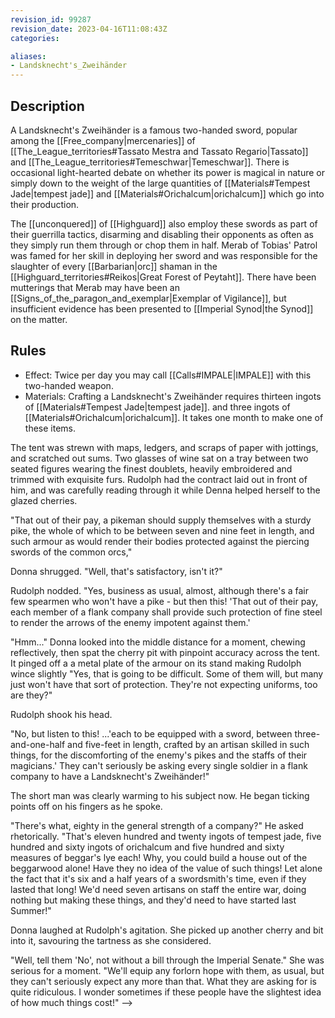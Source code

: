 ```yaml
---
revision_id: 99287
revision_date: 2023-04-16T11:08:43Z
categories:

aliases:
- Landsknecht's_Zweihänder
---
```


## Description
A Landsknecht's Zweihänder is a famous two-handed sword, popular among the [[Free_company|mercenaries]] of [[The_League_territories#Tassato Mestra and Tassato Regario|Tassato]] and  [[The_League_territories#Temeschwar|Temeschwar]]. There is occasional light-hearted debate on whether its power is magical in nature or simply down to the weight of the large quantities of [[Materials#Tempest Jade|tempest jade]] and [[Materials#Orichalcum|orichalcum]] which go into their production.

The [[unconquered]] of [[Highguard]] also employ these swords as part of their guerrilla tactics, disarming and disabling their opponents as often as they simply run them through or chop them in half. Merab of Tobias' Patrol was famed for her skill in deploying her sword and was responsible for the slaughter of every [[Barbarian|orc]] shaman in the [[Highguard_territories#Reikos|Great Forest of Peytaht]]. There have been mutterings that Merab may have been an [[Signs_of_the_paragon_and_exemplar|Exemplar of Vigilance]], but insufficient evidence has been presented to [[Imperial Synod|the Synod]] on the matter. 

## Rules

* Effect: Twice per day you may call [[Calls#IMPALE|IMPALE]] with this two-handed weapon.
* Materials: Crafting a Landsknecht's Zweihänder requires thirteen ingots of [[Materials#Tempest Jade|tempest jade]]. and three ingots of [[Materials#Orichalcum|orichalcum]]. It takes one month to make one of these items.

The tent was strewn with maps, ledgers, and scraps of paper with jottings, and scratched out sums. Two glasses of wine sat on a tray between two seated figures wearing the finest doublets, heavily embroidered and trimmed with exquisite furs. Rudolph had the contract laid out in front of him, and was carefully reading through it while Denna helped herself to the glazed cherries.

"That out of their pay, a pikeman should supply themselves with a sturdy pike, the whole of which to be between seven and nine feet in length, and such armour as would render their bodies protected against the piercing swords of the common orcs,"

Donna shrugged. "Well, that's satisfactory, isn't it?"

Rudolph nodded. "Yes, business as usual, almost, although there's a fair few spearmen who won't have a pike - but then this! 'That out of their pay, each member of a flank company shall provide such protection of fine steel to render the arrows of the enemy impotent against them.'

"Hmm..." Donna looked into the middle distance for a moment, chewing reflectively, then spat the cherry pit with pinpoint accuracy across the tent. It pinged off a a metal plate of the armour on its stand making Rudolph wince slightly  "Yes, that is going to be difficult. Some of them will, but many just won't have that sort of protection. They're not expecting uniforms, too are they?"

Rudolph shook his head. 

"No, but listen to this! ...'each to be equipped with a sword, between three-and-one-half and five-feet in length, crafted by an artisan skilled in such things, for the discomforting of the enemy's pikes and the staffs of their magicians.' They can't seriously be asking every single soldier in a flank company to have a Landsknecht's Zweihänder!" 

The short man was clearly warming to his subject now. He began ticking points off on his fingers as he spoke.

"There's what, eighty in the general strength of a company?" He asked rhetorically. "That's eleven hundred and twenty ingots of tempest jade, five hundred and sixty ingots of orichalcum and five hundred and sixty measures of beggar's lye each! Why, you could build a house out of the beggarwood alone! Have they no idea of the value of such things! Let alone the fact that it's six and a half years of a swordsmith's time, even if they lasted that long! We'd need seven artisans on staff the entire war, doing nothing but making these things, and they'd need to have started last Summer!"

Donna laughed at Rudolph's agitation. She picked up another cherry and bit into it, savouring the tartness as she considered.
 
"Well, tell them 'No', not without a bill through the Imperial Senate." She was serious for a moment. "We'll equip any forlorn hope with them, as usual, but they can't seriously expect any more than that. What they are asking for is quite ridiculous. I wonder sometimes if these people have the slightest idea of how much things cost!" -->

